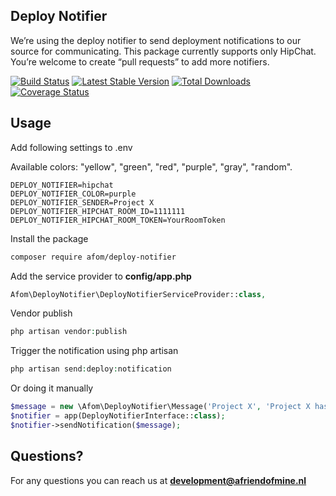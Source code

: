 ## Deploy Notifier

We’re using the deploy notifier to send deployment notifications to our source for communicating. This package currently supports only HipChat. You’re welcome to create “pull requests” to add more notifiers.

[![Build Status](https://travis-ci.org/afriendofmine/deploy-notifier.svg?branch=master)](https://travis-ci.org/afriendofmine/deploy-notifier) [![Latest Stable Version](https://poser.pugx.org/afom/deploy-notifier/v/stable)](https://packagist.org/packages/afom/deploy-notifier) [![Total Downloads](https://poser.pugx.org/afom/deploy-notifier/downloads)](https://packagist.org/packages/afom/deploy-notifier) [![Coverage Status](https://coveralls.io/repos/github/afriendofmine/deploy-notifier/badge.svg?branch=master)](https://coveralls.io/github/afriendofmine/deploy-notifier?branch=master)

## Usage
Add following settings to .env

Available colors: "yellow", "green", "red", "purple", "gray", "random".
```config
DEPLOY_NOTIFIER=hipchat
DEPLOY_NOTIFIER_COLOR=purple
DEPLOY_NOTIFIER_SENDER=Project X
DEPLOY_NOTIFIER_HIPCHAT_ROOM_ID=1111111
DEPLOY_NOTIFIER_HIPCHAT_ROOM_TOKEN=YourRoomToken
```
Install the package
```bash
composer require afom/deploy-notifier
```
Add the service provider to **config/app.php**
```php
Afom\DeployNotifier\DeployNotifierServiceProvider::class,
```
Vendor publish
```php
php artisan vendor:publish
```
Trigger the notification using php artisan
```php
php artisan send:deploy:notification
```
Or doing it manually
```php
$message = new \Afom\DeployNotifier\Message('Project X', 'Project X has been deployed to staging', 'gray');
$notifier = app(DeployNotifierInterface::class);
$notifier->sendNotification($message);
```

## Questions?

For any questions you can reach us at **development@afriendofmine.nl**
